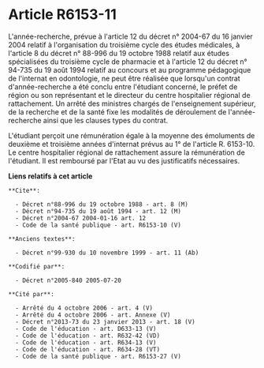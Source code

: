 # Article R6153-11

L'année-recherche, prévue à l'article 12 du décret n° 2004-67 du 16 janvier 2004 relatif à l'organisation du troisième cycle
des études médicales, à l'article 8 du décret n° 88-996 du 19 octobre 1988 relatif aux études spécialisées du troisième cycle
de pharmacie et à l'article 12 du décret n° 94-735 du 19 août 1994 relatif au concours et au programme pédagogique de
l'internat en odontologie, ne peut être réalisée que lorsqu'un contrat d'année-recherche a été conclu entre l'étudiant
concerné, le préfet de région ou son représentant et le directeur du centre hospitalier régional de rattachement. Un arrêté
des ministres chargés de l'enseignement supérieur, de la recherche et de la santé fixe les modalités de déroulement de
l'année-recherche ainsi que les clauses types du contrat.

L'étudiant perçoit une rémunération égale à la moyenne des émoluments de deuxième et troisième années d'internat prévus au 1°
de l'article R. 6153-10. Le centre hospitalier régional de rattachement assure la rémunération de l'étudiant. Il est
remboursé par l'Etat au vu des justificatifs nécessaires.

**Liens relatifs à cet article**

	**Cite**:

	  - Décret n°88-996 du 19 octobre 1988 - art. 8 (M)
	  - Décret n°94-735 du 19 août 1994 - art. 12 (M)
	  - Décret n°2004-67 2004-01-16 art. 12
	  - Code de la santé publique - art. R6153-10 (V)

	**Anciens textes**:

	  - Décret n°99-930 du 10 novembre 1999 - art. 11 (Ab)

	**Codifié par**:

	  - Décret n°2005-840 2005-07-20

	**Cité par**:

	  - Arrêté du 4 octobre 2006 - art. 4 (V)
	  - Arrêté du 4 octobre 2006 - art. Annexe (V)
	  - Décret n°2013-73 du 23 janvier 2013 - art. 18 (V)
	  - Code de l'éducation - art. D633-13 (V)
	  - Code de l'éducation - art. R632-42 (VD)
	  - Code de l'éducation - art. R634-13 (V)
	  - Code de l'éducation - art. R634-28 (VT)
	  - Code de la santé publique - art. R6153-27 (V)
